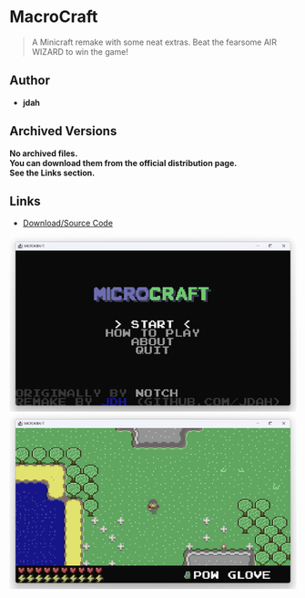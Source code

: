 <detail>

# MacroCraft 
  
>A Minicraft remake with some neat extras. Beat the fearsome AIR WIZARD to win the game!
  
## Author 
- **jdah** 

## Archived Versions 
**No archived files.**  
**You can download them from the official distribution page.**  
**See the Links section.** 

## Links
- [Download/Source Code](https://github.com/jdah/microcraft)  

![_main](https://github.com/FurnishedChunk/Minicraft-Mod-Archives/raw/master/readme_shot/macro_main.png)
![](https://github.com/FurnishedChunk/Minicraft-Mod-Archives/raw/master/readme_shot/macro.png)
</detail>
<p>

<detail>